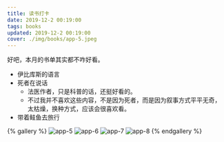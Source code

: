 ```yaml
---
title: 读书打卡
date: 2019-12-2 00:19:00
tags: books
updated: 2019-12-2 00:19:00
cover: ./img/books/app-5.jpeg
---
```


好吧，本月的书单其实都不咋好看。

- 伊比库斯的语言
- 死者在说话
    - 法医作者，只是科普的话，还挺好看的。
    - 不过我并不喜欢这些内容，不是因为死者，而是因为叙事方式平平无奇，太枯燥，换种方式，应该会很喜欢看。
- 带着鲑鱼去旅行


{% gallery %}
![app-5](./img/books/app-5.jpeg)
![app-6](./img/books/app-6.jpeg)
![app-7](./img/books/app-7.jpeg)
![app-8](./img/books/app-8.jpeg)
{% endgallery %}
